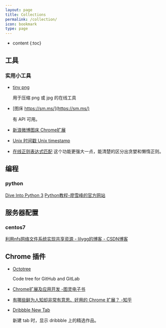 ```yaml
---
layout: page
title: Collections
permalink: /collection/
icon: bookmark
type: page
---
```


* content
{:toc}

## 工具

### 实用小工具

* [tiny png](https://tinypng.com/)

    用于压缩 png 或 jpg 的在线工具

* [图床 https://sm.ms/](https://sm.ms/)

    有 API 可用。

* [新浪微博图床 Chrome扩展](https://github.com/Suxiaogang/WeiboPicBed)

* [Unix 时间戳 Unix timestamp](http://tool.chinaz.com/Tools/unixtime.aspx)

* [在线正则表达式匹配](https://regex101.com/)
     这个功能更强大一点，能清楚的区分出贪婪和懒惰正则。

## 编程

### python

[Dive Into Python 3](http://www.diveintopython3.net/table-of-contents.html#your-first-python-program)
[Python教程-廖雪峰的官方网站](https://www.liaoxuefeng.com/wiki/0014316089557264a6b348958f449949df42a6d3a2e542c000)

## 服务器配置

### centos7

[利用nfs网络文件系统实现共享资源 - lilygg的博客 - CSDN博客](https://blog.csdn.net/lilygg/article/details/84576793)

## Chrome 插件

* [Octotree](https://chrome.google.com/webstore/detail/octotree/bkhaagjahfmjljalopjnoealnfndnagc)

    Code tree for GitHub and GitLab

* [Chrome扩展及应用开发 -图灵电子书](http://www.ituring.com.cn/minibook/950)

* [有哪些鲜为人知却非常有意思、好用的 Chrome 扩展？ -知乎](https://www.zhihu.com/question/23228162#answer-28057391)
* [Dribbble New Tab](https://chrome.google.com/webstore/detail/dribbble-new-tab/hmhjbefkpednjogghoibpejdmemkinbn)

    新建 tab 时，显示 dribbble 上的精选作品。

<!-- ## Comments

{% include comments.html %} -->
